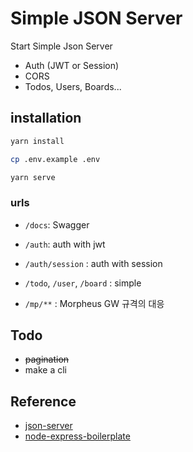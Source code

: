 # Simple JSON Server

Start Simple Json Server

- Auth (JWT or Session)
- CORS
- Todos, Users, Boards...

## installation

```bash
yarn install

cp .env.example .env

yarn serve
```

### urls

- `/docs`: Swagger
- `/auth`: auth with jwt
- `/auth/session` : auth with session

- `/todo`, `/user`, `/board` : simple

- `/mp/**` : Morpheus GW 규격의 대응

## Todo

- ~~pagination~~
- make a cli

## Reference

- [json-server](https://github.com/typicode/json-server)
- [node-express-boilerplate](https://github.com/hagopj13/node-express-boilerplate.git)
